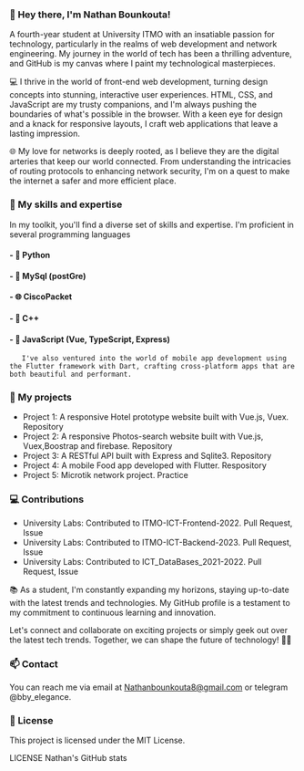 ### 👋 Hey there, I'm Nathan Bounkouta! 
A fourth-year student at University ITMO with an insatiable passion for technology, particularly in the realms of web development and network engineering. My journey in the world of tech has been a thrilling adventure, and GitHub is my canvas where I paint my technological masterpieces.

💻 I thrive in the world of front-end web development, turning design concepts into stunning, interactive user experiences. HTML, CSS, and JavaScript are my trusty companions, and I'm always pushing the boundaries of what's possible in the browser. With a keen eye for design and a knack for responsive layouts, I craft web applications that leave a lasting impression.

🌐 My love for networks is deeply rooted, as I believe they are the digital arteries that keep our world connected. From understanding the intricacies of routing protocols to enhancing network security, I'm on a quest to make the internet a safer and more efficient place.

### 🚀 My skills and expertise
In my toolkit, you'll find a diverse set of skills and expertise. I'm proficient in several programming languages
#### - 🐍 Python
#### - 📑 MySql (postGre)
#### - 🌐 CiscoPacket
#### - 🧿 C++ 
#### - 🌟 JavaScript (Vue, TypeScript, Express)
       I've also ventured into the world of mobile app development using the Flutter framework with Dart, crafting cross-platform apps that are both beautiful and performant.
       
### 🚀 My projects
- Project 1: A responsive Hotel prototype website built with Vue.js, Vuex. Repository
- Project 2: A responsive Photos-search website built with Vue.js, Vuex,Boostrap and firebase. Repository
- Project 3: A RESTful API built with Express and Sqlite3. Repository
- Project 4: A mobile Food app developed with Flutter. Respository
- Project 5: Microtik network project. Practice

### 💻 Contributions
- University Labs: Contributed to ITMO-ICT-Frontend-2022. Pull Request, Issue
- University Labs: Contributed to ITMO-ICT-Backend-2023. Pull Request, Issue
- University Labs: Contributed to ICT_DataBases_2021-2022. Pull Request, Issue

📚 As a student, I'm constantly expanding my horizons, staying up-to-date with the latest trends and technologies. My GitHub profile is a testament to my commitment to continuous learning and innovation.

Let's connect and collaborate on exciting projects or simply geek out over the latest tech trends. Together, we can shape the future of technology! 🚀✨

### 📫 Contact
You can reach me via email at Nathanbounkouta8@gmail.com or telegram @bby_elegance.

### 📝 License
This project is licensed under the MIT License.

LICENSE
Nathan's GitHub stats

